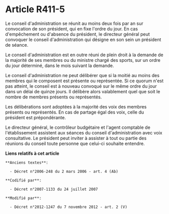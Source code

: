 # Article R411-5

Le conseil d'administration se réunit au moins deux fois par an sur convocation de son président, qui en fixe l'ordre du
jour. En cas d'empêchement ou d'absence du président, le directeur général peut convoquer le conseil d'administration qui
désigne en son sein un président de séance. 

Le conseil d'administration est en outre réuni de plein droit à la demande de la majorité de ses membres ou du ministre
chargé des sports, sur un ordre du jour déterminé, dans le mois suivant la demande. 

Le conseil d'administration ne peut délibérer que si la moitié au moins des membres qui le composent est présente ou
représentée. Si ce quorum n'est pas atteint, le conseil est à nouveau convoqué sur le même ordre du jour dans un délai de
quinze jours. Il délibère alors valablement quel que soit le nombre de membres présents ou représentés. 

Les délibérations sont adoptées à la majorité des voix des membres présents ou représentés. En cas de partage égal des voix,
celle du président est prépondérante. 

Le directeur général,      le contrôleur budgétaire  et l'agent comptable de l'établissement assistent aux séances du conseil
d'administration avec voix consultative. Le président peut inviter à assister à tout ou partie des réunions du conseil toute
personne que celui-ci souhaite entendre.

**Liens relatifs à cet article**

	**Anciens textes**:

	  - Décret n°2006-248 du 2 mars 2006 - art. 4 (Ab)

	**Codifié par**:

	  - Décret n°2007-1133 du 24 juillet 2007

	**Modifié par**:

	  - Décret n°2012-1247 du 7 novembre 2012 - art. 2 (V)
